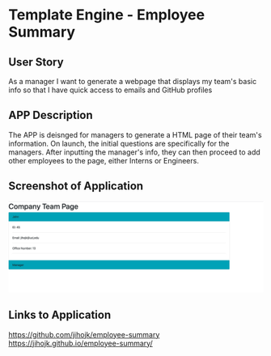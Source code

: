 # Template Engine - Employee Summary


## User Story
As a manager
I want to generate a webpage that displays my team's basic info
so that I have quick access to emails and GitHub profiles

## APP Description

The APP is deisnged for managers to generate a HTML page of their team's information.
On launch, the initial questions are specifically for the managers.
After inputting the manager's info, they can then proceed to add other employees to the page, either Interns or Engineers.

## Screenshot of Application
![screenshot](/teampage.png)

## Links to Application
https://github.com/jihojk/employee-summary
https://jihojk.github.io/employee-summary/
